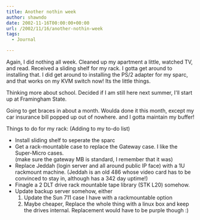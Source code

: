 ```yaml
---
title: Another nothin week
author: shawndo
date: 2002-11-16T00:00:00+00:00
url: /2002/11/16/another-nothin-week
tags:
  - Journal

---
```

Again, I did nothing all week. Cleaned up my apartment a little, watched TV, and read. Received a sliding shelf for my rack. I gotta get around to installing that. I did get around to installing the PS/2 adapter for my sparc, and that works on my KVM switch now! Its the little things.  
  
Thinking more about school. Decided if I am still here next summer, I'll start up at Framingham State.  
  
Going to get braces in about a month. Woulda done it this month, except my car insurance bill popped up out of nowhere. and I gotta maintain my buffer!

Things to do for my rack: (Adding to my to-do list)  

- Install sliding shelf to seperate the sparc  
- Get a rack-mountable case to replace the Gateway case. I like the Super-Micro cases.  
(make sure the gateway MB is standard, I remember that it was)  
- Replace Jeddah (login server and all around public IP face) with a 1U rackmount machine. (Jeddah is an old 486 whose video card has to be convinced to stay in, although has a 342 day uptime!)  
- Finagle a 2 DLT drive rack mountable tape library (STK L20) somehow.  
- Update backup server somehow, either  
    1. Update the Sun 711 case I have with a rackmountable option  
    2. Maybe cheaper, Replace the whole thing with a linux box and keep the drives internal. Replacement would have to be purple though :)